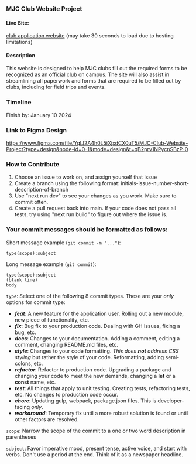 ### MJC Club Website Project
#### Live Site:
[club application website](https://club-application-c15c28325e63.herokuapp.com/)
(may take 30 seconds to load due to hosting limitations)
#### Description

This website is designed to help MJC clubs fill out the required forms to be recognized as an official club on campus. The site will also assist in streamlining all paperwork and forms that are required to be filled out by clubs, including for field trips and events.

### Timeline
Finish by: January 10 2024

### Link to Figma Design
https://www.figma.com/file/YqlJ2A4h0L5iXjxdCX0uT5/MJC-Club-Website-Project?type=design&node-id=0-1&mode=design&t=qB2prv1NPycnSBzP-0

### How to Contribute
1. Choose an issue to work on, and assign yourself that issue
2. Create a branch using the following format: initials-issue-number-short-description-of-branch
3. Use "next run dev" to see your changes as you work.  Make sure to commit often.
4. Create a pull request back into main. If your code does not pass all tests, try using "next run build" to figure out where the issue is.

### Your commit messages should be formatted as follows:

Short message example (`git commit -m "..."`):

`type(scope):subject`

Long message example (`git commit`):
```
type(scope):subject
(blank line)
body
```

`type`: Select one of the following 8 commit types. These are your _only_ options for commit type:

- **_feat_**: A new feature for the application user. Rolling out a new module, new piece of functionality, etc.
- **_fix_**: Bug fix to your production code. Dealing with GH Issues, fixing a bug, etc.
- **_docs_**: Changes to your documentation. Adding a comment, editing a comment, changing README.md files, etc.
- **_style_**: Changes to your code formatting. _This does **not** address CSS styling_ but rather the style of your code. Reformatting, adding semi-colons, etc.
- **_refactor_**: Refactor to production code. Upgrading a package and changing your code to meet the new demands, changing a **let** or a **const** name, etc.
- **_test_**: All things that apply to unit testing. Creating tests, refactoring tests, etc. No changes to production code occur.
- **_chore_**: Updating gulp, webpack, package.json files. This is developer-facing _only_.
- **_workaround_**: Temporary fix until a more robust solution is found or until other factors are resolved.

`scope`: Narrow the scope of the commit to a one or two word description in parentheses

`subject`: Favor imperative mood, present tense, active voice, and start with verbs. Don't use a period at the end. Think of it as a newspaper headline.
